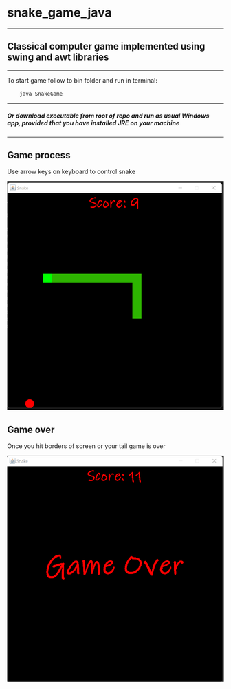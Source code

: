 # snake_game_java
___
## Classical computer game implemented using swing and awt libraries
___
To start game follow to bin folder and run in terminal:
```java
    java SnakeGame
```
---
##### Or download executable from root of repo and run as usual Windows app, provided that you have installed JRE on your machine
---
## Game process
Use arrow keys on keyboard to control snake

![game process](pics/game_process.png)
## Game over
Once you hit borders of screen or your tail game is over

![game over](pics/game_over.png)
